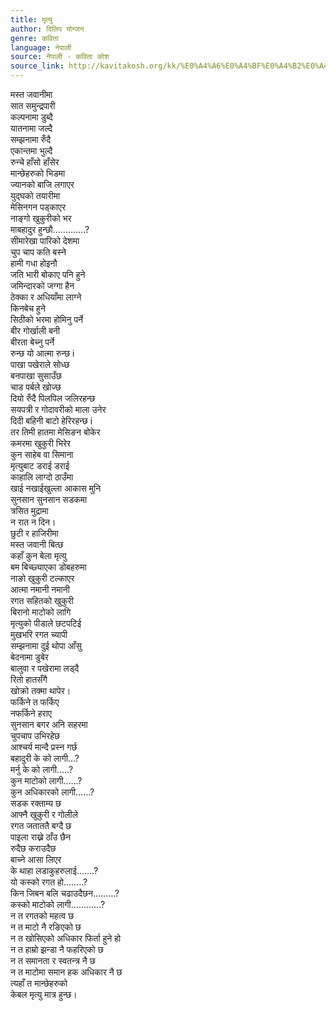 ```yaml
---
title: मृत्यु
author: दिलिप योन्जन
genre: कविता
language: नेपाली
source: नेपाली - कविता कोश
source_link: http://kavitakosh.org/kk/%E0%A4%A6%E0%A4%BF%E0%A4%B2%E0%A4%BF%E0%A4%AA_%E0%A4%AF%E0%A5%8B%E0%A4%A8%E0%A5%8D%E0%A4%9C%E0%A4%A8
---
```


मस्त जवानीमा  
सात समुन्द्रपारी  
कल्पनामा डुब्दै  
यातनामा जल्दै  
सम्झनामा रुँदै  
एकान्तमा भुल्दै  
रुन्चे हाँसो हाँसेर  
मान्छेहरुको भिडमा  
ज्यानको बाजि लगाएर  
युद्घको तयारीमा  
मेसिनगन पड्काएर  
नाङ्गो खुकुरीको भर  
माबहादुर हुन्छौ.............?  
सीमारेखा पारिको देशमा  
चुप चाप कति बस्ने  
हामी गधा होइनौ  
जति भारी बोकाए पनि हुने  
जमिन्दारको जग्गा हैन  
ठेक्का र अधियाँमा लाग्ने  
किनबेच हुने  
सिठीको भरमा होमिनु पर्ने  
बीर गोर्खाली बनी  
बीरता बेच्नु पर्ने  
रुन्छ यो आत्मा रुन्छ i  
पाखा पखेराले सोध्छ  
बनपाखा सुसाउँछ  
चाड पर्बले खोज्छ  
दियो रुँदै पिलपिल जलिरहन्छ  
सयपत्री र गोदावरीको माला उनेर  
दिदी बहिनी बाटो हेरिरहन्छ i  
तर तिमी हातमा मेसिङन बोकेर  
कमरमा खुकुरी भिरेर  
कुन साहेब वा सिमाना  
मृत्युबाट डराई डराई  
काहालि लाग्दो ठाउँमा  
खाई नखाईखुल्ला आकास मुनि  
सुनसान सुनसान सडकमा  
त्रसित मुद्रामा  
न रात न दिन।  
छुटी र हाजिरीमा  
मस्त जवानी बित्छ  
कहाँ कुन बेला मृत्यु  
बम बिच्छ्याएका डोबहरुमा  
नाङो खुकुरी टल्काएर  
आत्मा नमानी नमानी  
रगत सहितको खुकुरी  
बिरानो माटोको लागि  
मृत्युको पीडाले छटपटिई  
मुखभरि रगत च्यापी  
सम्झनामा दुई थोपा आँसु  
बेदनामा डुबेर  
बालुवा र पखेरामा लड्दै  
रितो हातसँगै  
खोक्रो तक्मा थापेर।  
फर्किने त फर्किए  
नफर्किने हराए  
सुनसान बगर अनि सहरमा  
चुपचाप उभिरहेछ  
आश्चर्य मान्दै प्रस्न गर्छ  
बहादुरी के को लागी...?  
मर्नु के को लागी.....?  
कुन माटोको लागी......?  
कुन अधिकारको लागी......?  
सडक रक्ताम्य छ  
आफ्नै खुकुरी र गोलीले  
रगत जताततै बग्दै छ  
पाइला राख्ने ठाँउ छैन  
रुदैछ कराउदैछ  
बाच्ने आसा लिएर  
के थाहा लडाकुहरुलाई.......?  
यो कस्को रगत हो........?  
किन जिबन बलि चढाउदैछन.........?  
कस्को माटोको लागी............?  
न त रगतको महत्व छ  
न त माटो नै रङिएको छ  
न त खोसिएको अधिकार फिर्ता हुने हो  
न त हाम्रो झन्डा नै फहरिएको छ  
न त समानता र स्वतन्त्र नै छ  
न त माटोमा समान हक अधिकार नै छ  
त्यहाँ त मान्छेहरुको  
केबल मृत्यु मात्र हुन्छ।
